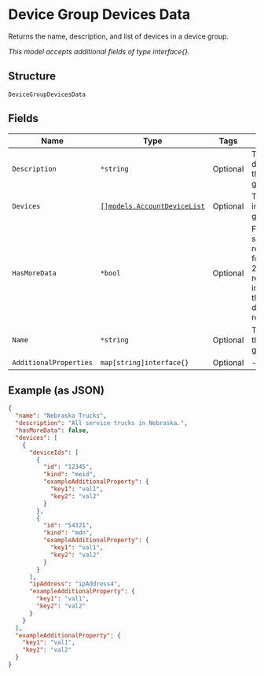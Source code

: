 
# Device Group Devices Data

Returns the name, description, and list of devices in a device group.

*This model accepts additional fields of type interface{}.*

## Structure

`DeviceGroupDevicesData`

## Fields

| Name | Type | Tags | Description |
|  --- | --- | --- | --- |
| `Description` | `*string` | Optional | The description of the device group. |
| `Devices` | [`[]models.AccountDeviceList`](../../doc/models/account-device-list.md) | Optional | The devices in the device group. |
| `HasMoreData` | `*bool` | Optional | False for a status 200 response.True for a status 202 response, indicating that there is more data to be retrieved. |
| `Name` | `*string` | Optional | The name of the device group. |
| `AdditionalProperties` | `map[string]interface{}` | Optional | - |

## Example (as JSON)

```json
{
  "name": "Nebraska Trucks",
  "description": "All service trucks in Nebraska.",
  "hasMoreData": false,
  "devices": [
    {
      "deviceIds": [
        {
          "id": "12345",
          "kind": "meid",
          "exampleAdditionalProperty": {
            "key1": "val1",
            "key2": "val2"
          }
        },
        {
          "id": "54321",
          "kind": "mdn",
          "exampleAdditionalProperty": {
            "key1": "val1",
            "key2": "val2"
          }
        }
      ],
      "ipAddress": "ipAddress4",
      "exampleAdditionalProperty": {
        "key1": "val1",
        "key2": "val2"
      }
    }
  ],
  "exampleAdditionalProperty": {
    "key1": "val1",
    "key2": "val2"
  }
}
```

